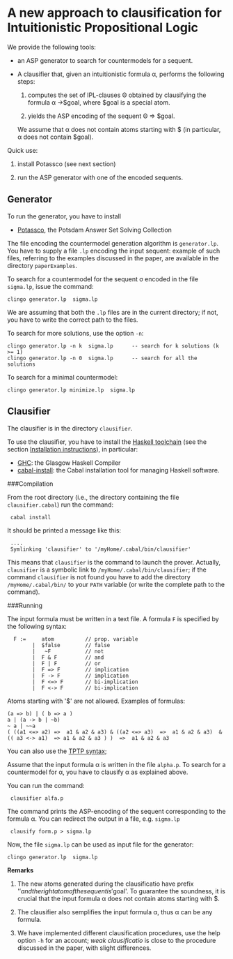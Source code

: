 A new approach to clausification for Intuitionistic Propositional Logic
=======================================================================


We provide the following tools:

- an ASP generator to search for countermodels for a  sequent. 
- A clausifier that, given an intuitionistic formula &alpha;, performs the following steps:

  1. computes the set of IPL-clauses &Theta; obtained by clausifying  the formula &alpha; &rarr;$goal,
     where $goal is a special atom.

  2. yields the  ASP encoding   of the sequent &Theta; &rArr; $goal.

  We assume that &alpha; does not contain atoms starting with $ (in particular,  &alpha; does not contain $goal).

Quick use:

1. install Potassco (see next section)

2. run the ASP generator with one of the encoded sequents.


Generator
--------

To run the generator, you have to install

- [Potassco](https://potassco.org/), the Potsdam Answer Set Solving Collection

The file encoding the countermodel generation algorithm is   `generator.lp`.
You have to supply a file `.lp` encoding the input sequent:
example of  such files, referring to the examples discussed in the paper,  are available in the directory `paperExamples`.



To search for a countermodel  for the sequent &sigma; encoded in the file `sigma.lp`,  issue the command:

```console
clingo generator.lp  sigma.lp
```
We are assuming that both the  `.lp` files are in the current directory;
if not, you have to write the correct path to the files.

To search for more solutions,  use the option `-n`:

```console
clingo generator.lp -n k  sigma.lp      -- search for k solutions (k >= 1)
clingo generator.lp -n 0  sigma.lp      -- search for all the solutions 
```


To search for a minimal countermodel:


```console
clingo generator.lp minimize.lp  sigma.lp
```


Clausifier
----------

The clausifier is in the directory `clausifier`.

To use the clausifier, you have to install the [Haskell toolchain](https://www.haskell.org/downloads)
(see  the section  [Installation instructions](https://www.haskell.org/downloads#ghcup)), 
in particular:

- [GHC](https://www.haskell.org/ghc/): the Glasgow Haskell Compiler
- [cabal-install](https://cabal.readthedocs.io/en/3.6/): the Cabal installation tool for managing Haskell software.


###Compilation

From the  root directory (i.e., the directory containing the file  `clausifier.cabal`) run the command:

```console
 cabal install
```



It should be printed a message like this:


```console
 ....
 Symlinking 'clausifier' to '/myHome/.cabal/bin/clausifier'
```


This means that `clausifier` is the command to launch the prover. Actually,
`clausifier` is a symbolic link to    `/myHome/.cabal/bin/clausifier`; if
the command `clausifier` is not found you have to add the directory `/myHome/.cabal/bin/` to
your `PATH` variable (or write the complete path to the command).



###Running


The input formula must be written in a text file. A formula `F` is specified by the following syntax:

```console
  F :=     atom          // prop. variable 
        |  $false        // false
        |   ~F           // not 
        |  F & F         // and
        |  F | F         // or
        |  F => F        // implication
        |  F -> F        // implication
        |  F <=> F       // bi-implication
        |  F <-> F       // bi-implication	
```

Atoms starting with '$' are not allowed.
Examples of formulas:

```console
(a => b) | ( b => a )
a | (a -> b | ~b)
~ a | ~~a
( ((a1 <=> a2) =>  a1 & a2 & a3) & ((a2 <=> a3)  =>  a1 & a2 & a3)  & (( a3 <-> a1)  => a1 & a2 & a3 ) )  =>  a1 & a2 & a3  
```

You can also use the [TPTP syntax](http://tptp.cs.miami.edu/TPTP/QuickGuide/Problems.html);



Assume that the input formula &alpha; is written in the file `alpha.p`.
To search for a countermodel for &alpha;,  you have to clausify  &alpha; as explained above.

You can run the command:


```console
 clausifier alfa.p
```

The command prints the ASP-encoding of the sequent corresponding to the formula &alpha;.
You can redirect the output in a file, e.g. `sigma.lp`


```console
 clausify form.p > sigma.lp
```

Now, the file `sigma.lp` can be used as input file for the generator:


```console
clingo generator.lp  sigma.lp
```

**Remarks**

1. The new atoms generated during the clausificatio have prefix '$' and the right atom of the sequent  is '$goal'.
    To guarantee the soundness, it is crucial that the input formula  &alpha; does not contain atoms starting with $.
2. The clausifier also semplifies the input formula &alpha;, thus  &alpha; can be any formula.
   
3. We have implemented different clausification procedures, use the help option `-h` for an account;
*weak clausificatio* is  close to the procedure discussed in the paper, with slight differences.
   
     